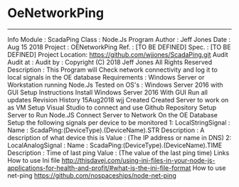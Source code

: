 ﻿# OeNetworkPing
-----------------------------------------------
Info
	Module    : ScadaPing
	Class     : Node.Js Program
	Author    : Jeff Jones
	Date      : Aug 15 2018
	Project   : OENetworkPing
	Ref.      : [TO BE DEFINED]
	Spec.     : [TO BE DEFINED]
	Project Location: https://github.com/wjjones/ScadaPing.git
Audit
	Audit at  :
	Audit by  :
Copyright (C)
	2018 Jeff Jones
	All Rights Reserved
Description :
	This Program will Check network connectivity and log it to local signals in the OE database 
Requirements :
	Windows Server or Workstation running Node.Js
Tested on OS's :
	Windows Server 2016 with GUI
Setup Instructions
	Install Windows Server 2016 With GUI
	Run all updates
Revision History
	15Aug2018 wjj	Created
		Created Server to work on as VM
		Setup Visual Studio to connect and use Github Repository
		Setup Server to Run Node.JS
		Connect Server to Network
		On the OE Database Setup the following signals per device to be monitored
	1: LocalStringSignal : 
		Name : ScadaPing:(DeviceType).(DeviceName).STR
		Description : A description of what device this is
		Value : (The IP address or name in DNS)
	2: LocalAnalogSignal :
		Name : ScadaPing:(DeviceType).(DeviceName).TIME
		Description : Time of last ping
		Value : (The value of the last ping time)
Links
	How to use Ini file
		http://thisdavej.com/using-ini-files-in-your-node-js-applications-for-health-and-profit/#what-is-the-ini-file-format
	How to use net-ping
		https://github.com/nospaceships/node-net-ping


